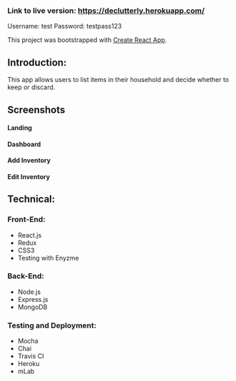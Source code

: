 ### Link to live version: https://declutterly.herokuapp.com/

Username: test
Password: testpass123

This project was bootstrapped with [Create React App](https://github.com/facebook/create-react-app).

## Introduction: 

This app allows users to list items in their household and decide whether to keep or discard. 

## Screenshots


#### Landing


#### Dashboard


#### Add Inventory


#### Edit Inventory

## Technical:
### Front-End: 
* React.js<br>
* Redux<br>
* CSS3<br>
* Testing with Enyzme

### Back-End: 
* Node.js
* Express.js
* MongoDB


### Testing and Deployment: 
* Mocha
* Chai
* Travis CI
* Heroku
* mLab

